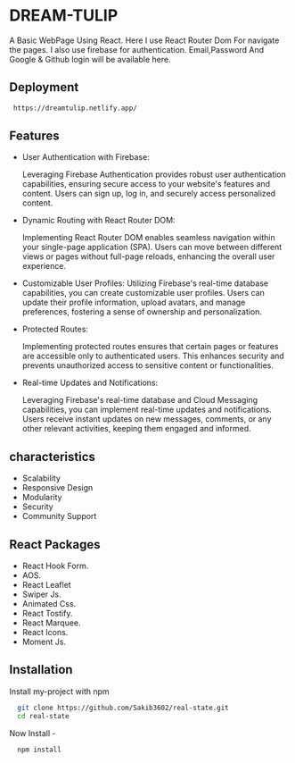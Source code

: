 
# DREAM-TULIP

A Basic WebPage Using React. Here I use React Router Dom For navigate the pages. I also use firebase for authentication. 
Email,Password And Google & Github login will be available here.





## Deployment


```bash
 https://dreamtulip.netlify.app/
```




## Features

- User Authentication with Firebase: 
  
  Leveraging Firebase Authentication provides robust user authentication capabilities, ensuring secure access to your website's features and content. Users can sign up, log in, and securely access personalized content.

- Dynamic Routing with React Router DOM: 
  
  Implementing React Router DOM enables seamless navigation within your single-page application (SPA). Users can move between different views or pages without full-page reloads, enhancing the overall user experience.

- Customizable User Profiles: Utilizing Firebase's real-time database capabilities, you can create customizable user profiles. Users can update their profile information, upload avatars, and manage preferences, fostering a sense of ownership and personalization.

- Protected Routes: 
  
  Implementing protected routes ensures that certain pages or features are accessible only to authenticated users. This enhances security and prevents unauthorized access to sensitive content or functionalities.

- Real-time Updates and Notifications: 
  
  Leveraging Firebase's real-time database and Cloud Messaging capabilities, you can implement real-time updates and notifications. Users receive instant updates on new messages, comments, or any other relevant activities, keeping them engaged and informed.


## characteristics

- Scalability
- Responsive Design
- Modularity
- Security
- Community Support




## React Packages

- React Hook Form.
- AOS.
- React Leaflet
- Swiper Js.
- Animated Css.
- React Tostify.
- React Marquee.
- React Icons.
- Moment Js.









## Installation

Install my-project with npm

```bash
  git clone https://github.com/Sakib3602/real-state.git
  cd real-state

```
Now Install -
```bash
  npm install


```

